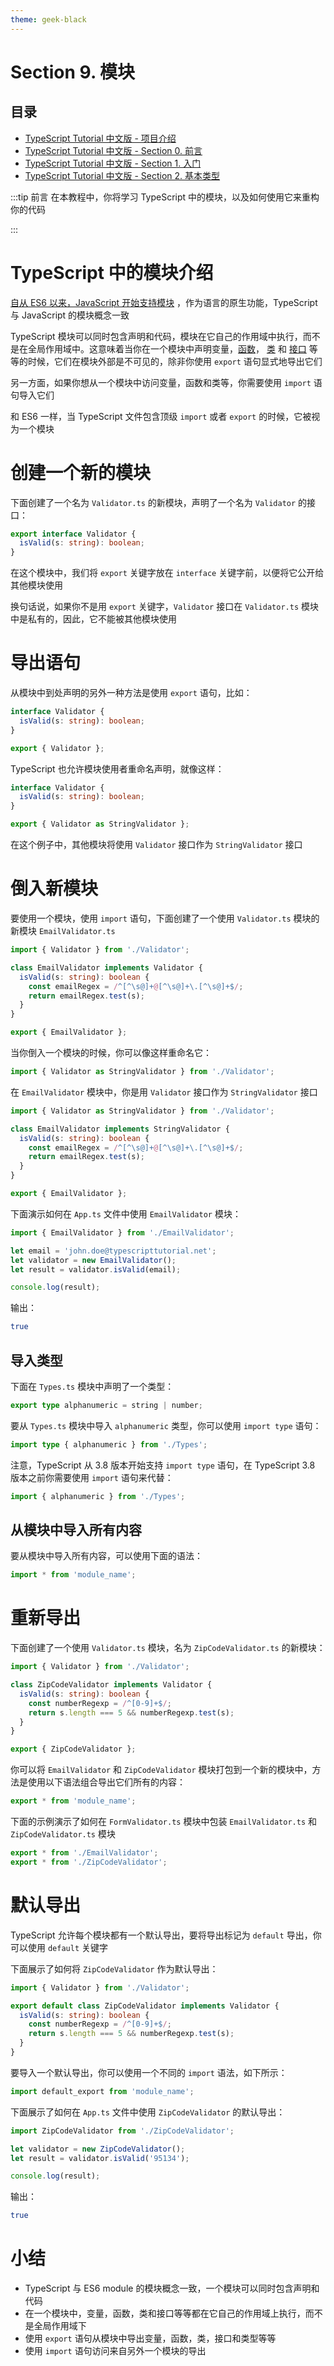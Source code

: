 ```yaml
---
theme: geek-black
---
```


# Section 9. 模块

## 目录

- [TypeScript Tutorial 中文版 - 项目介绍](https://juejin.cn/post/6984281217168310302)
- [TypeScript Tutorial 中文版 - Section 0. 前言](https://juejin.cn/post/6984281996449021966)
- [TypeScript Tutorial 中文版 - Section 1. 入门](https://juejin.cn/post/6984290303880478757)
- [TypeScript Tutorial 中文版 - Section 2. 基本类型](https://juejin.cn/post/6984309148553445406)

:::tip 前言
在本教程中，你将学习 TypeScript 中的模块，以及如何使用它来重构你的代码

:::

# TypeScript 中的模块介绍

[自从 ES6 以来，JavaScript 开始支持模块](https://zh.javascript.info/modules-intro) ，作为语言的原生功能，TypeScript 与 JavaScript 的模块概念一致

TypeScript 模块可以同时包含声明和代码，模块在它自己的作用域中执行，而不是在全局作用域中。这意味着当你在一个模块中声明变量，[函数](https://juejin.cn/post/6984313766053675022)， [类](https://juejin.cn/post/6984313923902111781) 和 [接口](https://juejin.cn/post/6984313984061505567) 等等的时候，它们在模块外部是不可见的，除非你使用 `export` 语句显式地导出它们

另一方面，如果你想从一个模块中访问变量，函数和类等，你需要使用 `import` 语句导入它们

和 ES6 一样，当 TypeScript 文件包含顶级 `import` 或者 `export` 的时候，它被视为一个模块

# 创建一个新的模块

下面创建了一个名为 `Validator.ts` 的新模块，声明了一个名为 `Validator` 的接口：

```ts
export interface Validator {
  isValid(s: string): boolean;
}
```

在这个模块中，我们将 `export` 关键字放在 `interface` 关键字前，以便将它公开给其他模块使用

换句话说，如果你不是用 `export` 关键字，`Validator` 接口在 `Validator.ts` 模块中是私有的，因此，它不能被其他模块使用

# 导出语句

从模块中到处声明的另外一种方法是使用 `export` 语句，比如：

```ts
interface Validator {
  isValid(s: string): boolean;
}

export { Validator };
```

TypeScript 也允许模块使用者重命名声明，就像这样：

```ts
interface Validator {
  isValid(s: string): boolean;
}

export { Validator as StringValidator };
```

在这个例子中，其他模块将使用 `Validator` 接口作为 `StringValidator` 接口

# 倒入新模块

要使用一个模块，使用 `import` 语句，下面创建了一个使用 `Validator.ts` 模块的新模块 `EmailValidator.ts`

```ts
import { Validator } from './Validator';

class EmailValidator implements Validator {
  isValid(s: string): boolean {
    const emailRegex = /^[^\s@]+@[^\s@]+\.[^\s@]+$/;
    return emailRegex.test(s);
  }
}

export { EmailValidator };
```

当你倒入一个模块的时候，你可以像这样重命名它：

```ts
import { Validator as StringValidator } from './Validator';
```

在 `EmailValidator` 模块中，你是用 `Validator` 接口作为 `StringValidator` 接口

```ts
import { Validator as StringValidator } from './Validator';

class EmailValidator implements StringValidator {
  isValid(s: string): boolean {
    const emailRegex = /^[^\s@]+@[^\s@]+\.[^\s@]+$/;
    return emailRegex.test(s);
  }
}

export { EmailValidator };
```

下面演示如何在 `App.ts` 文件中使用 `EmailValidator` 模块：

```ts
import { EmailValidator } from './EmailValidator';

let email = 'john.doe@typescripttutorial.net';
let validator = new EmailValidator();
let result = validator.isValid(email);

console.log(result);
```

输出：

```sh
true
```

## 导入类型

下面在 `Types.ts` 模块中声明了一个类型：

```ts
export type alphanumeric = string | number;
```

要从 `Types.ts` 模块中导入 `alphanumeric` 类型，你可以使用 `import type` 语句：

```ts
import type { alphanumeric } from './Types';
```

注意，TypeScript 从 3.8 版本开始支持 `import type` 语句，在 TypeScript 3.8 版本之前你需要使用 `import` 语句来代替：

```ts
import { alphanumeric } from './Types';
```

## 从模块中导入所有内容

要从模块中导入所有内容，可以使用下面的语法：

```ts
import * from 'module_name';
```

# 重新导出

下面创建了一个使用 `Validator.ts` 模块，名为 `ZipCodeValidator.ts` 的新模块：

```ts
import { Validator } from './Validator';

class ZipCodeValidator implements Validator {
  isValid(s: string): boolean {
    const numberRegexp = /^[0-9]+$/;
    return s.length === 5 && numberRegexp.test(s);
  }
}

export { ZipCodeValidator };
```

你可以将 `EmailValidator` 和 `ZipCodeValidator` 模块打包到一个新的模块中，方法是使用以下语法组合导出它们所有的内容：

```ts
export * from 'module_name';
```

下面的示例演示了如何在 `FormValidator.ts` 模块中包装 `EmailValidator.ts` 和 `ZipCodeValidator.ts` 模块

```ts
export * from './EmailValidator';
export * from './ZipCodeValidator';
```

# 默认导出

TypeScript 允许每个模块都有一个默认导出，要将导出标记为 `default` 导出，你可以使用 `default` 关键字

下面展示了如何将 `ZipCodeValidator` 作为默认导出：

```ts
import { Validator } from './Validator';

export default class ZipCodeValidator implements Validator {
  isValid(s: string): boolean {
    const numberRegexp = /^[0-9]+$/;
    return s.length === 5 && numberRegexp.test(s);
  }
}
```

要导入一个默认导出，你可以使用一个不同的 `import` 语法，如下所示：

```ts
import default_export from 'module_name';
```

下面展示了如何在 `App.ts` 文件中使用 `ZipCodeValidator` 的默认导出：

```ts
import ZipCodeValidator from './ZipCodeValidator';

let validator = new ZipCodeValidator();
let result = validator.isValid('95134');

console.log(result);
```

输出：

```sh
true
```

# 小结

- TypeScript 与 ES6 module 的模块概念一致，一个模块可以同时包含声明和代码
- 在一个模块中，变量，函数，类和接口等等都在它自己的作用域上执行，而不是全局作用域下
- 使用 `export` 语句从模块中导出变量，函数，类，接口和类型等等
- 使用 `import` 语句访问来自另外一个模块的导出
